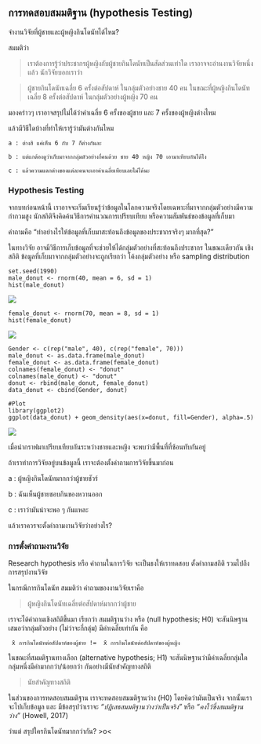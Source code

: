 ## การทดสอบสมมติฐาน (hypothesis Testing)

จำงานวิจัยที่ผู้ชายและผู้หญิงกินโดนัทได้ไหม?

[]()

สมมติว่า

> เราต้องการรู้ว่าประชากรผู้หญิงกับผู้ชายกินโดนัทเป็นสัดส่วนเท่าใด
> เราอาจจะอ่านงานวิจัยหนึ่งแล้ว นักวิจัยบอกเราว่า

> ผู้ชายกินโดนัทเฉลี่ย 6 ครั้งต่อสัปดาห์ ในกลุ่มตัวอย่างชาย 40 คน
> ในขณะที่ผู้หญิงกินโดนัทเฉลี่ย 8 ครั้งต่อสัปดาห์ ในกลุ่มตัวอย่างผู้หญิง
> 70 คน

  
มองคร่าวๆ เราอาจสรุปไม่ได้ว่าค่าเฉลี่ย 6 ครั้งของผู้ชาย และ 7
ครั้งของผู้หญิงต่างไหม

แล้วมีวิธีใดบ้างที่ทำให้เรารู้ว่ามันต่างกันไหม

    a : ต่างสิ แค่เห็น 6 กับ 7 ก็ต่างกันละ

    b : แต่แกต้องดูว่าเก็บมาจากกลุ่มตัวอย่างกี่คนด้วย ชาย 40 หญิง 70 เอามาเทียบกันได้ไง

    c : แล้วความแตกต่างของแต่ละคนจะเอาค่าเฉลี่ยเทียบเลยไม่ได้นะ

### Hypothesis Testing

จากบทก่อนหน้านี้
เราอาจจะเริ่มเรียนรู้ว่าข้อมูลในโลกความจริงโดยเฉพาะที่มาจากกลุ่มตัวอย่างมีความกำกวมสูง
นักสถิติจึงคิดค้นวิธีการคำนวณการเปรียบเทียบ
หรือความสัมพันธ์ของข้อมูลที่เก็บมา

คำถามคือ “ทำอย่างไรให้ข้อมูลที่เก็บมาสะท้อนถึงข้อมูลของประชากรจริงๆ
มากที่สุด?”

ในทางวิจัย
อาจมีวิธีการเก็บข้อมูลที่จะช่วยให้ได้กลุ่มตัวอย่างที่สะท้อนถึงประชากร
ในขณะเดียวกัน เชิงสถิติ ข้อมูลที่เก็บมาจากกลุ่มตัวอย่างจะถูกเรียกว่า
โค้งกลุ่มตัวอย่าง หรือ sampling distribution

    set.seed(1990)
    male_donut <- rnorm(40, mean = 6, sd = 1)
    hist(male_donut)

![](sample_dis__files/figure-markdown_strict/unnamed-chunk-1-1.png)

    female_donut <- rnorm(70, mean = 8, sd = 1)
    hist(female_donut)

![](sample_dis__files/figure-markdown_strict/unnamed-chunk-1-2.png)

    Gender <- c(rep("male", 40), c(rep("female", 70)))
    male_donut <- as.data.frame(male_donut)
    female_donut <- as.data.frame(female_donut)
    colnames(female_donut) <- "donut"
    colnames(male_donut) <- "donut"
    donut <- rbind(male_donut, female_donut)
    data_donut <- cbind(Gender, donut)

    #Plot
    library(ggplot2)
    ggplot(data_donut) + geom_density(aes(x=donut, fill=Gender), alpha=.5)

![](sample_dis__files/figure-markdown_strict/unnamed-chunk-3-1.png)

เมื่อนำกราฟมาเปรียบเทียบกันระหว่างชายและหญิง
จะพบว่ามีพื้นที่ที่ซ้อนทับกันอยู่

ถ้าเราทำการวิจัยอยู่บนข้อมูลนี้ เราจะต้องตั้งคำถามการวิจัยขึ้นมาก่อน

a : ผู้หญิงกินโดนัทมากกว่าผู้ชายชัวร์

b : ฉันเห็นผู้ชายชอบกินของหวานออก

c : เราว่ามันน่าจะพอ ๆ กันแหละ

แล้วเราควรจะตั้งคำถามงานวิจัยว่าอย่างไร?

### การตั้งคำถามงานวิจัย

Research hypothesis หรือ คำถามในการวิจัย จะเป็นธงให้เราทดสอบ
ตั้งคำถามสถิติ รวมไปถึงการสรุปงานวิจัย

ในกรณีการกินโดนัท สมมติว่า คำถามของงานวิจัยเราคือ

> ผู้หญิงกินโดนัทเฉลี่ยต่อสัปดาห์มากกว่าผู้ชาย

เราจะได้คำถามเชิงสถิติขึ้นมา เรียกว่า สมมติฐานว่าง หรือ (null
hypothesis; H0) จะสันนิษฐานเสมอว่ากลุ่มตัวอย่าง (ไม่ว่าจะกี่กลุ่ม)
มีค่าเฉลี่ยเท่ากัน คือ

     x̄ การกินโดนัทต่อสัปดาห์ของผู้ชาย !=  x̄ การกินโดนัทต่อสัปดาห์ของผู้หญิง

ในขณะที่สมมติฐานทางเลือก (alternative hypothesis; H1)
จะสันนิษฐานว่ามีค่าเฉลี่ยกลุ่มใดกลุ่มหนึ่งมีค่ามากกว่า/น้อยกว่า
กันอย่างมีนัยสำคัญทางสถิติ

> นัยสำคัญทางสถิติ

ในส่วนของการทดสอบสมมติฐาน เราจะทดสอบสมมติฐานว่าง (H0)
โดยคิดว่ามันเป็นจริง จากนั้นเราจะไปเก็บข้อมูล และ มีข้อสรุปว่าเราจะ
*“ปฎิเสธสมมติฐานว่างว่าเป็นจริง”* หรือ *“คงไว้ซึ่งสมมติฐานว่าง”*
(Howell, 2017)

ว่าแต่ สรุปใครกินโดนัทมากกว่ากัน? &gt;o&lt;
